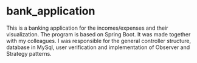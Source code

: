 # bank_application
This is a banking application for the incomes/expenses and their visualization. 
The program is based on Spring Boot. It was made together with my colleagues. 
I was responsible for the general controller structure, database in MySql, 
user verification and implementation of Observer and Strategy patterns.